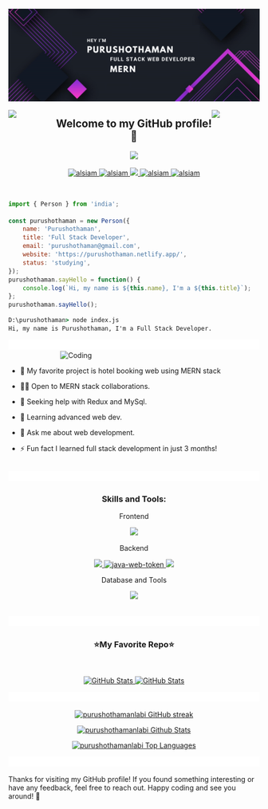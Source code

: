 ![logo](./img/banner2.png)

<img align="left" src="https://user-images.githubusercontent.com/65187002/144930161-2f783401-8d27-4fdf-a2f7-cc0ba32f1f1f.gif" width="19%" style="display:inline;">

<img align="right" src="https://user-images.githubusercontent.com/65187002/144930161-2f783401-8d27-4fdf-a2f7-cc0ba32f1f1f.gif" width="19%" style="display:inline;">

<h2 align="center">Welcome to my GitHub profile!🚀</h2>


<p align="center">
  <a href="https://github.com/Ratheshan03/readme-typing-svg"><img src="https://readme-typing-svg.herokuapp.com?lines=Computer+Science+Undergraduate;Full+Stack+Web+Developer;Frontend|Backend|Database;Aspiring+Learner&center=true&width=450&height=50"></a>
</p>



<p align="center">
  
 <a href="https://purushothaman.netlify.app/" target="blank">
  <img src="https://img.shields.io/badge/Website-DC143C?style=for-the-badge&logo=medium&logoColor=white" alt="alsiam" />
 </a>
  
 <a href="https://www.linkedin.com/in/purushothaman-d-32b786250" target="_blank">
  <img src="https://img.shields.io/badge/LinkedIn-0077B5?style=for-the-badge&logo=linkedin&logoColor=white" alt="alsiam"/>
 </a>
 

 <a href="https://twitter.com/purushoth_abi" target="_blank">
  <img src="https://img.shields.io/badge/Twitter-1DA1F2?style=for-the-badge&logo=twitter&logoColor=white" />
 </a>
 
 <a href="https://instagram.com/purushothaman_abi_?igshid=OGY3MTU3OGY1Mw==" target="_blank">
  <img src="https://img.shields.io/badge/Instagram-fe4164?style=for-the-badge&logo=instagram&logoColor=white" alt="alsiam" />
 </a> 
 
 <a href="https://www.facebook.com/profile.php?id=100069839256472" target="_blank">
  <img src="https://img.shields.io/badge/Facebook-20BEFF?&style=for-the-badge&logo=facebook&logoColor=white" alt="alsiam"  />
  </a> 
  
</p>

<br>

<p align="center" >
  
```js
import { Person } from 'india';

const purushothaman = new Person({
    name: 'Purushothaman',
    title: 'Full Stack Developer',
    email: 'purushothaman@gmail.com',
    website: 'https://purushothaman.netlify.app/',
    status: 'studying',
});
purushothaman.sayHello = function() {
    console.log(`Hi, my name is ${this.name}, I'm a ${this.title}`);
};
purushothaman.sayHello();
```
</p>


```cmd
D:\purushothaman> node index.js
Hi, my name is Purushothaman, I'm a Full Stack Developer.

```

<img src="https://github.com/purushothamanlabi/purushothamanlabi/blob/main/img/line.gif" height="20" width="100%">


<img align="right" alt="Coding" width="400" src="https://user-images.githubusercontent.com/74038190/229223263-cf2e4b07-2615-4f87-9c38-e37600f8381a.gif">
<br><br>

- 🚀 My favorite project is hotel booking web using MERN stack

- 👯‍♂️ Open to MERN stack collaborations.

- 🔧 Seeking help with Redux and MySql.

- 🌱 Learning advanced web dev.

- 💬 Ask me about web development.

- ⚡ Fun fact I learned full stack development in just 3 months!


<br>
<img src="https://github.com/purushothamanlabi/purushothamanlabi/blob/main/img/line.gif" height="20" width="100%">

<h3 align="center">Skills and Tools:</h3>

 <p align="center"> Frontend</p>
<p align="center">
  <a href="https://skillicons.dev">
    <img src="https://skillicons.dev/icons?i=html,css,js,react,redux,tailwind,materialui" />
  </a>
</p>


 <p align="center"> Backend </p>
<p align="center">
  <a href="https://skillicons.dev">
    <img src="https://skillicons.dev/icons?i=nodejs,express" />
   <img width="48" height="48" src="https://img.icons8.com/color/48/000000/java-web-token.png" alt="java-web-token"/>
    <img src="https://skillicons.dev/icons?i=fastapi" />
  </a>
</p>

<p align="center"> Database and Tools </p>

<p align="center">
  <a href="https://skillicons.dev">
    <img src="https://skillicons.dev/icons?i=mongodb,mysql,git,github,vscode,ps,postman" />
  </a>
</p>


<br/>
<img src="https://github.com/purushothamanlabi/purushothamanlabi/blob/main/img/line.gif" height="20" width="100%">

<h3 align="center"> ⭐My Favorite Repo⭐</h3>
<br>

<div>
  <p align="center">

 <a href="https://github.com/purushothamanlabi/hotel-booking-website">
  <img src="https://github-readme-stats.vercel.app/api/pin/?username=purushothamanlabi&repo=hotel-booking-website&color=7F3FBF&bg_color=0D1117&title_color=C9D1D9&text_color=8B949E&icon_color=7F3FBF" alt="GitHub Stats" />
</a>
 <a href="https://github.com/purushothamanlabi/personal-portfolio-web">
  <img src="https://github-readme-stats.vercel.app/api/pin/?username=purushothamanlabi&repo=personal-portfolio-web&color=7F3FBF&bg_color=0D1117&title_color=C9D1D9&text_color=8B949E&icon_color=7F3FBF" alt="GitHub Stats" />
</a>

    	
</div>


<img src="https://github.com/purushothamanlabi/purushothamanlabi/blob/main/img/line.gif" height="20" width="100%">


<p align="center">
  <a href="https://github.com/purushothamanlabi">
    <img src="https://github-readme-streak-stats.herokuapp.com/?user=purushothamanlabi&theme=radical&border=7F3FBF&background=0D1117" alt="purushothamanlabi GitHub streak"/>
  </a>
</p>



<p align="center">
<a href="https://github.com/purushothamanlabi"><img alt="purushothamanlabi Github Stats" src="https://denvercoder1-github-readme-stats.vercel.app/api?username=purushothamanlabi&show_icons=true&count_private=true&theme=react&border_color=7F3FBF&bg_color=0D1117&title_color=F85D7F&icon_color=F8D866" height="192px" width="49.5%"/></a>
</p>


<p align="center">
<a href="https://github.com/purushothamanlabi"><img alt="purushothamanlabi Top Languages" src="https://denvercoder1-github-readme-stats.vercel.app/api/top-langs/?username=purushothamanlabi&langs_count=8&layout=compact&theme=react&border_color=7F3FBF&bg_color=0D1117&title_color=F85D7F&icon_color=F8D866" height="192px" width="49.5%"/></a>
</p>


<img src="https://github.com/purushothamanlabi/purushothamanlabi/blob/main/img/line.gif" height="20" width="100%">

<br>
<p  with="80%">
  Thanks for visiting my GitHub profile! If you found something interesting or have any feedback, feel free to reach out. Happy coding and see you around! 👋
</p>

